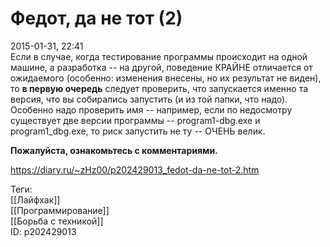 Федот, да не тот (2)
=====================

   
 2015-01-31, 22:41   
  Если в случае, когда тестирование программы происходит на одной машине, а разработка -- на другой, поведение КРАЙНЕ отличается от ожидаемого (особенно: изменения внесены, но их результат не виден), то  **в первую очередь**  следует проверить, что запускается именно та версия, что вы собирались запустить (и из той папки, что надо). Особенно надо проверить имя -- например, если по недосмотру существует две версии программы -- program1-dbg.exe и program1\_dbg.exe, то риск запустить не ту -- ОЧЕНЬ велик.   
   
   **Пожалуйста, ознакомьтесь с комментариями.**     
    
 <https://diary.ru/~zHz00/p202429013_fedot-da-ne-tot-2.htm>   
   
 Теги:   
 [[Лайфхак]]   
 [[Программирование]]   
 [[Борьба с техникой]]   
 ID: p202429013